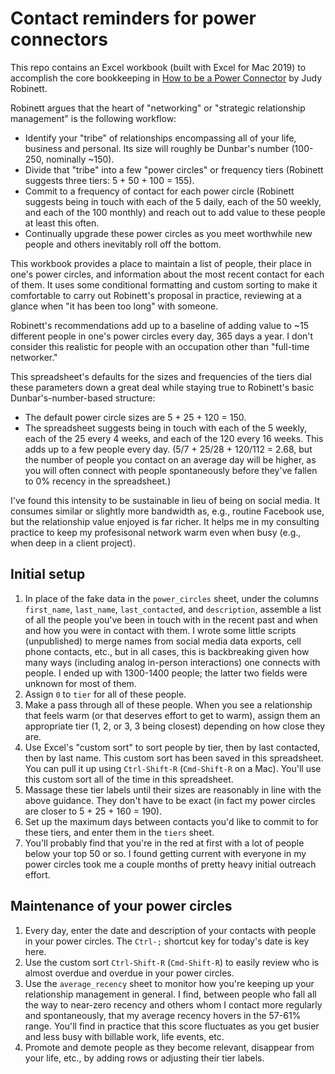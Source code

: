 # Contact reminders for power connectors

This repo contains an Excel workbook (built with Excel for Mac 2019) to
accomplish the core bookkeeping in [How to be a Power
Connector](https://isbnsearch.org/isbn/9780071830737) by Judy Robinett.

Robinett argues that the heart of "networking" or "strategic relationship
management" is the following workflow:

- Identify your "tribe" of relationships encompassing all of your life,
  business and personal. Its size will roughly be Dunbar's number (100-250,
  nominally ~150).
- Divide that "tribe" into a few "power circles" or frequency tiers (Robinett
  suggests three tiers: 5 + 50 + 100 = 155).
- Commit to a frequency of contact for each power circle (Robinett suggests
  being in touch with each of the 5 daily, each of the 50 weekly, and each of
  the 100 monthly) and reach out to add value to these people at least this
  often.
- Continually upgrade these power circles as you meet worthwhile new people and
  others inevitably roll off the bottom.

This workbook provides a place to maintain a list of people, their place in
one's power circles, and information about the most recent contact for each of
them. It uses some conditional formatting and custom sorting to make it
comfortable to carry out Robinett's proposal in practice, reviewing at a glance
when "it has been too long" with someone.

Robinett's recommendations add up to a baseline of adding value to ~15
different people in one's power circles every day, 365 days a year. I don't
consider this realistic for people with an occupation other than "full-time
networker."

This spreadsheet's defaults for the sizes and frequencies of the tiers dial
these parameters down a great deal while staying true to Robinett's basic
Dunbar's-number-based structure:

- The default power circle sizes are 5 + 25 + 120 = 150.
- The spreadsheet suggests being in touch with each of the 5 weekly, each of
  the 25 every 4 weeks, and each of the 120 every 16 weeks. This adds up to a
  few people every day. (5/7 + 25/28 + 120/112 = 2.68, but the number of people
  you contact on an average day will be higher, as you will often connect with
  people spontaneously before they've fallen to 0% recency in the spreadsheet.)

I've found this intensity to be sustainable in lieu of being on social media.
It consumes similar or slightly more bandwidth as, e.g., routine Facebook use,
but the relationship value enjoyed is far richer.  It helps me in my consulting
practice to keep my profesisonal network warm even when busy (e.g., when deep
in a client project).

## Initial setup

1. In place of the fake data in the `power_circles` sheet, under the columns
   `first_name`, `last_name`, `last_contacted`, and `description`, assemble a
   list of all the people you've been in touch with in the recent past and when
   and how you were in contact with them. I wrote some little scripts
   (unpublished) to merge names from social media data exports, cell phone
   contacts, etc., but in all cases, this is backbreaking given how many ways
   (including analog in-person interactions) one connects with people. I ended
   up with 1300-1400 people; the latter two fields were unknown for most of
   them.
1. Assign `0` to `tier` for all of these people.
1. Make a pass through all of these people. When you see a relationship that
   feels warm (or that deserves effort to get to warm), assign them an
   appropriate tier (1, 2, or 3, 3 being closest) depending on how close they
   are.
1. Use Excel's "custom sort" to sort people by tier, then by last contacted,
   then by last name. This custom sort has been saved in this spreadsheet. You
   can pull it up using `Ctrl-Shift-R` (`Cmd-Shift-R` on a Mac). You'll use
   this custom sort all of the time in this spreadsheet.
1. Massage these tier labels until their sizes are reasonably in line with the
   above guidance. They don't have to be exact (in fact my power circles are
   closer to 5 + 25 + 160 = 190).
1. Set up the maximum days between contacts you'd like to commit to for these
   tiers, and enter them in the `tiers` sheet.
1. You'll probably find that you're in the red at first with a lot of people
   below your top 50 or so. I found getting current with everyone in my power
   circles took me a couple months of pretty heavy initial outreach effort.

## Maintenance of your power circles

1. Every day, enter the date and description of your contacts with people in
   your power circles. The `Ctrl-;` shortcut key for today's date is key here.
1. Use the custom sort `Ctrl-Shift-R` (`Cmd-Shift-R`) to easily review who is
   almost overdue and overdue in your power circles.
1. Use the `average_recency` sheet to monitor how you're keeping up your
   relationship management in general. I find, between people who fall all the
   way to near-zero recency and others whom I contact more regularly and
   spontaneously, that my average recency hovers in the 57-61% range. You'll
   find in practice that this score fluctuates as you get busier and less busy
   with billable work, life events, etc.
1. Promote and demote people as they become relevant, disappear from your life,
   etc., by adding rows or adjusting their tier labels.
